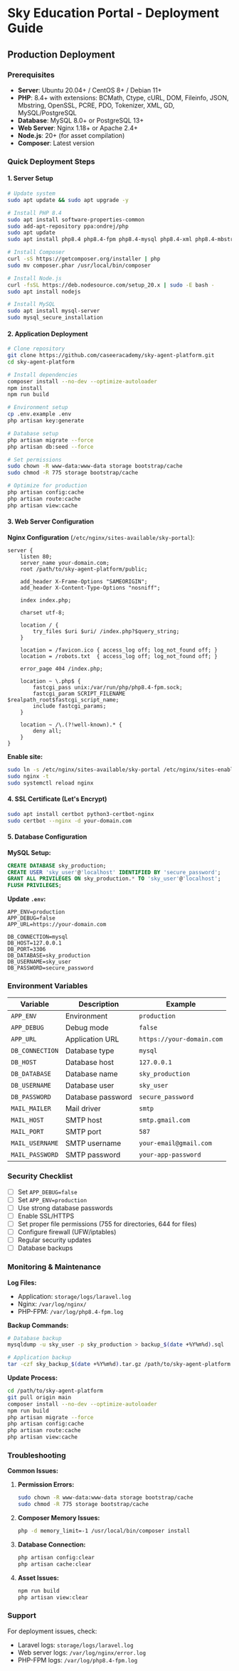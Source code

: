 # Sky Education Portal - Deployment Guide

## Production Deployment

### Prerequisites

- **Server**: Ubuntu 20.04+ / CentOS 8+ / Debian 11+
- **PHP**: 8.4+ with extensions: BCMath, Ctype, cURL, DOM, Fileinfo, JSON, Mbstring, OpenSSL, PCRE, PDO, Tokenizer, XML, GD, MySQL/PostgreSQL
- **Database**: MySQL 8.0+ or PostgreSQL 13+
- **Web Server**: Nginx 1.18+ or Apache 2.4+
- **Node.js**: 20+ (for asset compilation)
- **Composer**: Latest version

### Quick Deployment Steps

#### 1. Server Setup

```bash
# Update system
sudo apt update && sudo apt upgrade -y

# Install PHP 8.4
sudo apt install software-properties-common
sudo add-apt-repository ppa:ondrej/php
sudo apt update
sudo apt install php8.4 php8.4-fpm php8.4-mysql php8.4-xml php8.4-mbstring php8.4-curl php8.4-gd php8.4-zip php8.4-bcmath php8.4-intl

# Install Composer
curl -sS https://getcomposer.org/installer | php
sudo mv composer.phar /usr/local/bin/composer

# Install Node.js
curl -fsSL https://deb.nodesource.com/setup_20.x | sudo -E bash -
sudo apt install nodejs

# Install MySQL
sudo apt install mysql-server
sudo mysql_secure_installation
```

#### 2. Application Deployment

```bash
# Clone repository
git clone https://github.com/caseeracademy/sky-agent-platform.git
cd sky-agent-platform

# Install dependencies
composer install --no-dev --optimize-autoloader
npm install
npm run build

# Environment setup
cp .env.example .env
php artisan key:generate

# Database setup
php artisan migrate --force
php artisan db:seed --force

# Set permissions
sudo chown -R www-data:www-data storage bootstrap/cache
sudo chmod -R 775 storage bootstrap/cache

# Optimize for production
php artisan config:cache
php artisan route:cache
php artisan view:cache
```

#### 3. Web Server Configuration

**Nginx Configuration** (`/etc/nginx/sites-available/sky-portal`):

```nginx
server {
    listen 80;
    server_name your-domain.com;
    root /path/to/sky-agent-platform/public;

    add_header X-Frame-Options "SAMEORIGIN";
    add_header X-Content-Type-Options "nosniff";

    index index.php;

    charset utf-8;

    location / {
        try_files $uri $uri/ /index.php?$query_string;
    }

    location = /favicon.ico { access_log off; log_not_found off; }
    location = /robots.txt  { access_log off; log_not_found off; }

    error_page 404 /index.php;

    location ~ \.php$ {
        fastcgi_pass unix:/var/run/php/php8.4-fpm.sock;
        fastcgi_param SCRIPT_FILENAME $realpath_root$fastcgi_script_name;
        include fastcgi_params;
    }

    location ~ /\.(?!well-known).* {
        deny all;
    }
}
```

**Enable site:**
```bash
sudo ln -s /etc/nginx/sites-available/sky-portal /etc/nginx/sites-enabled/
sudo nginx -t
sudo systemctl reload nginx
```

#### 4. SSL Certificate (Let's Encrypt)

```bash
sudo apt install certbot python3-certbot-nginx
sudo certbot --nginx -d your-domain.com
```

#### 5. Database Configuration

**MySQL Setup:**
```sql
CREATE DATABASE sky_production;
CREATE USER 'sky_user'@'localhost' IDENTIFIED BY 'secure_password';
GRANT ALL PRIVILEGES ON sky_production.* TO 'sky_user'@'localhost';
FLUSH PRIVILEGES;
```

**Update `.env`:**
```env
APP_ENV=production
APP_DEBUG=false
APP_URL=https://your-domain.com

DB_CONNECTION=mysql
DB_HOST=127.0.0.1
DB_PORT=3306
DB_DATABASE=sky_production
DB_USERNAME=sky_user
DB_PASSWORD=secure_password
```

### Environment Variables

| Variable | Description | Example |
|----------|-------------|---------|
| `APP_ENV` | Environment | `production` |
| `APP_DEBUG` | Debug mode | `false` |
| `APP_URL` | Application URL | `https://your-domain.com` |
| `DB_CONNECTION` | Database type | `mysql` |
| `DB_HOST` | Database host | `127.0.0.1` |
| `DB_DATABASE` | Database name | `sky_production` |
| `DB_USERNAME` | Database user | `sky_user` |
| `DB_PASSWORD` | Database password | `secure_password` |
| `MAIL_MAILER` | Mail driver | `smtp` |
| `MAIL_HOST` | SMTP host | `smtp.gmail.com` |
| `MAIL_PORT` | SMTP port | `587` |
| `MAIL_USERNAME` | SMTP username | `your-email@gmail.com` |
| `MAIL_PASSWORD` | SMTP password | `your-app-password` |

### Security Checklist

- [ ] Set `APP_DEBUG=false`
- [ ] Set `APP_ENV=production`
- [ ] Use strong database passwords
- [ ] Enable SSL/HTTPS
- [ ] Set proper file permissions (755 for directories, 644 for files)
- [ ] Configure firewall (UFW/iptables)
- [ ] Regular security updates
- [ ] Database backups

### Monitoring & Maintenance

**Log Files:**
- Application: `storage/logs/laravel.log`
- Nginx: `/var/log/nginx/`
- PHP-FPM: `/var/log/php8.4-fpm.log`

**Backup Commands:**
```bash
# Database backup
mysqldump -u sky_user -p sky_production > backup_$(date +%Y%m%d).sql

# Application backup
tar -czf sky_backup_$(date +%Y%m%d).tar.gz /path/to/sky-agent-platform
```

**Update Process:**
```bash
cd /path/to/sky-agent-platform
git pull origin main
composer install --no-dev --optimize-autoloader
npm run build
php artisan migrate --force
php artisan config:cache
php artisan route:cache
php artisan view:cache
```

### Troubleshooting

**Common Issues:**

1. **Permission Errors:**
   ```bash
   sudo chown -R www-data:www-data storage bootstrap/cache
   sudo chmod -R 775 storage bootstrap/cache
   ```

2. **Composer Memory Issues:**
   ```bash
   php -d memory_limit=-1 /usr/local/bin/composer install
   ```

3. **Database Connection:**
   ```bash
   php artisan config:clear
   php artisan cache:clear
   ```

4. **Asset Issues:**
   ```bash
   npm run build
   php artisan view:clear
   ```

### Support

For deployment issues, check:
- Laravel logs: `storage/logs/laravel.log`
- Web server logs: `/var/log/nginx/error.log`
- PHP-FPM logs: `/var/log/php8.4-fpm.log`
